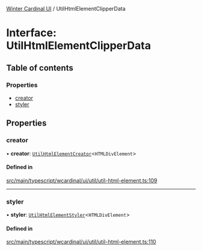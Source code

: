 [Winter Cardinal UI](../README.md) / UtilHtmlElementClipperData

# Interface: UtilHtmlElementClipperData

## Table of contents

### Properties

- [creator](UtilHtmlElementClipperData.md#creator)
- [styler](UtilHtmlElementClipperData.md#styler)

## Properties

### creator

• **creator**: [`UtilHtmlElementCreator`](../README.md#utilhtmlelementcreator)<`HTMLDivElement`\>

#### Defined in

[src/main/typescript/wcardinal/ui/util/util-html-element.ts:109](https://github.com/winter-cardinal/winter-cardinal-ui/blob/v0.154.0/src/main/typescript/wcardinal/ui/util/util-html-element.ts#L109)

___

### styler

• **styler**: [`UtilHtmlElementStyler`](../README.md#utilhtmlelementstyler)<`HTMLDivElement`\>

#### Defined in

[src/main/typescript/wcardinal/ui/util/util-html-element.ts:110](https://github.com/winter-cardinal/winter-cardinal-ui/blob/v0.154.0/src/main/typescript/wcardinal/ui/util/util-html-element.ts#L110)
